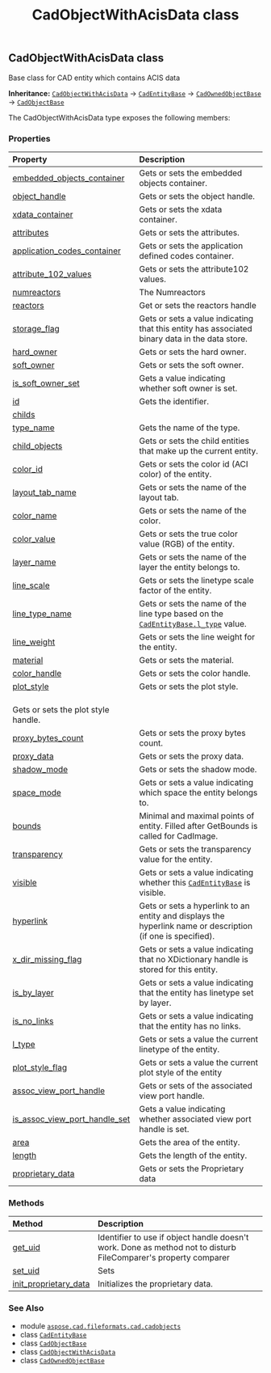 ﻿---
title: CadObjectWithAcisData class
second_title: Aspose.CAD for Python via .NET API References
description: 
type: docs
weight: 930
url: /python-net/aspose.cad.fileformats.cad.cadobjects/cadobjectwithacisdata/
is_root: false
---

## CadObjectWithAcisData class

Base class for CAD entity which contains ACIS data



**Inheritance:** [`CadObjectWithAcisData`](/cad/python-net/aspose.cad.fileformats.cad.cadobjects/cadobjectwithacisdata) → 
[`CadEntityBase`](/cad/python-net/aspose.cad.fileformats.cad.cadobjects/cadentitybase) → 
[`CadOwnedObjectBase`](/cad/python-net/aspose.cad.fileformats.cad.cadobjects/cadownedobjectbase) → 
[`CadObjectBase`](/cad/python-net/aspose.cad.fileformats.cad.cadobjects/cadobjectbase)



The CadObjectWithAcisData type exposes the following members:

### Properties
| Property | Description |
| :- | :- |
| [embedded_objects_container](/cad/python-net/aspose.cad.fileformats.cad.cadobjects/cadobjectwithacisdata/embedded_objects_container) | Gets or sets the embedded objects container. |
| [object_handle](/cad/python-net/aspose.cad.fileformats.cad.cadobjects/cadobjectwithacisdata/object_handle) | Gets or sets the object handle. |
| [xdata_container](/cad/python-net/aspose.cad.fileformats.cad.cadobjects/cadobjectwithacisdata/xdata_container) | Gets or sets the xdata container. |
| [attributes](/cad/python-net/aspose.cad.fileformats.cad.cadobjects/cadobjectwithacisdata/attributes) | Gets or sets the attributes. |
| [application_codes_container](/cad/python-net/aspose.cad.fileformats.cad.cadobjects/cadobjectwithacisdata/application_codes_container) | Gets or sets the application defined codes container. |
| [attribute_102_values](/cad/python-net/aspose.cad.fileformats.cad.cadobjects/cadobjectwithacisdata/attribute_102_values) | Gets or sets the attribute102 values. |
| [numreactors](/cad/python-net/aspose.cad.fileformats.cad.cadobjects/cadobjectwithacisdata/numreactors) | The Numreactors |
| [reactors](/cad/python-net/aspose.cad.fileformats.cad.cadobjects/cadobjectwithacisdata/reactors) | Get or sets the reactors handle |
| [storage_flag](/cad/python-net/aspose.cad.fileformats.cad.cadobjects/cadobjectwithacisdata/storage_flag) | Gets or sets a value indicating that this entity has associated binary data in the data store. |
| [hard_owner](/cad/python-net/aspose.cad.fileformats.cad.cadobjects/cadobjectwithacisdata/hard_owner) | Gets or sets the hard owner. |
| [soft_owner](/cad/python-net/aspose.cad.fileformats.cad.cadobjects/cadobjectwithacisdata/soft_owner) | Gets or sets the soft owner. |
| [is_soft_owner_set](/cad/python-net/aspose.cad.fileformats.cad.cadobjects/cadobjectwithacisdata/is_soft_owner_set) | Gets a value indicating whether soft owner is set. |
| [id](/cad/python-net/aspose.cad.fileformats.cad.cadobjects/cadobjectwithacisdata/id) | Gets the identifier. |
| [childs](/cad/python-net/aspose.cad.fileformats.cad.cadobjects/cadobjectwithacisdata/childs) |  |
| [type_name](/cad/python-net/aspose.cad.fileformats.cad.cadobjects/cadobjectwithacisdata/type_name) | Gets the name of the type. |
| [child_objects](/cad/python-net/aspose.cad.fileformats.cad.cadobjects/cadobjectwithacisdata/child_objects) | Gets or sets the child entities that make up the current entity. |
| [color_id](/cad/python-net/aspose.cad.fileformats.cad.cadobjects/cadobjectwithacisdata/color_id) | Gets or sets the color id (ACI color) of the entity. |
| [layout_tab_name](/cad/python-net/aspose.cad.fileformats.cad.cadobjects/cadobjectwithacisdata/layout_tab_name) | Gets or sets the name of the layout tab. |
| [color_name](/cad/python-net/aspose.cad.fileformats.cad.cadobjects/cadobjectwithacisdata/color_name) | Gets or sets the name of the color. |
| [color_value](/cad/python-net/aspose.cad.fileformats.cad.cadobjects/cadobjectwithacisdata/color_value) | Gets or sets the true color value (RGB) of the entity. |
| [layer_name](/cad/python-net/aspose.cad.fileformats.cad.cadobjects/cadobjectwithacisdata/layer_name) | Gets or sets the name of the layer the entity belongs to. |
| [line_scale](/cad/python-net/aspose.cad.fileformats.cad.cadobjects/cadobjectwithacisdata/line_scale) | Gets or sets the linetype scale factor of the entity. |
| [line_type_name](/cad/python-net/aspose.cad.fileformats.cad.cadobjects/cadobjectwithacisdata/line_type_name) | Gets or sets the name of the line type based on the [`CadEntityBase.l_type`](/cad/python-net/aspose.cad.fileformats.cad.cadobjects/cadentitybase#l_type) value. |
| [line_weight](/cad/python-net/aspose.cad.fileformats.cad.cadobjects/cadobjectwithacisdata/line_weight) | Gets or sets the line weight for the entity. |
| [material](/cad/python-net/aspose.cad.fileformats.cad.cadobjects/cadobjectwithacisdata/material) | Gets or sets the material. |
| [color_handle](/cad/python-net/aspose.cad.fileformats.cad.cadobjects/cadobjectwithacisdata/color_handle) | Gets or sets the color handle. |
| [plot_style](/cad/python-net/aspose.cad.fileformats.cad.cadobjects/cadobjectwithacisdata/plot_style) | Gets or sets the plot style.<br/>Gets or sets the plot style handle. |
| [proxy_bytes_count](/cad/python-net/aspose.cad.fileformats.cad.cadobjects/cadobjectwithacisdata/proxy_bytes_count) | Gets or sets the proxy bytes count. |
| [proxy_data](/cad/python-net/aspose.cad.fileformats.cad.cadobjects/cadobjectwithacisdata/proxy_data) | Gets or sets the proxy data. |
| [shadow_mode](/cad/python-net/aspose.cad.fileformats.cad.cadobjects/cadobjectwithacisdata/shadow_mode) | Gets or sets the shadow mode. |
| [space_mode](/cad/python-net/aspose.cad.fileformats.cad.cadobjects/cadobjectwithacisdata/space_mode) | Gets or sets a value indicating which space the entity belongs to. |
| [bounds](/cad/python-net/aspose.cad.fileformats.cad.cadobjects/cadobjectwithacisdata/bounds) | Minimal and maximal points of entity. Filled after GetBounds is called for CadImage. |
| [transparency](/cad/python-net/aspose.cad.fileformats.cad.cadobjects/cadobjectwithacisdata/transparency) | Gets or sets the transparency value for the entity. |
| [visible](/cad/python-net/aspose.cad.fileformats.cad.cadobjects/cadobjectwithacisdata/visible) | Gets or sets a value indicating whether this [`CadEntityBase`](/cad/python-net/aspose.cad.fileformats.cad.cadobjects/cadentitybase) is visible. |
| [hyperlink](/cad/python-net/aspose.cad.fileformats.cad.cadobjects/cadobjectwithacisdata/hyperlink) | Gets or sets a hyperlink to an entity and displays the hyperlink name or description (if one is specified). |
| [x_dir_missing_flag](/cad/python-net/aspose.cad.fileformats.cad.cadobjects/cadobjectwithacisdata/x_dir_missing_flag) | Gets or sets a value indicating that no XDictionary handle is stored for this entity. |
| [is_by_layer](/cad/python-net/aspose.cad.fileformats.cad.cadobjects/cadobjectwithacisdata/is_by_layer) | Gets or sets a value indicating that the entity has linetype set by layer. |
| [is_no_links](/cad/python-net/aspose.cad.fileformats.cad.cadobjects/cadobjectwithacisdata/is_no_links) | Gets or sets a value indicating that the entity has no links. |
| [l_type](/cad/python-net/aspose.cad.fileformats.cad.cadobjects/cadobjectwithacisdata/l_type) | Gets or sets a value the current linetype of the entity. |
| [plot_style_flag](/cad/python-net/aspose.cad.fileformats.cad.cadobjects/cadobjectwithacisdata/plot_style_flag) | Gets or sets a value the current plot style of the entity |
| [assoc_view_port_handle](/cad/python-net/aspose.cad.fileformats.cad.cadobjects/cadobjectwithacisdata/assoc_view_port_handle) | Gets or sets of the associated view port handle. |
| [is_assoc_view_port_handle_set](/cad/python-net/aspose.cad.fileformats.cad.cadobjects/cadobjectwithacisdata/is_assoc_view_port_handle_set) | Gets a value indicating whether associated view port handle is set. |
| [area](/cad/python-net/aspose.cad.fileformats.cad.cadobjects/cadobjectwithacisdata/area) | Gets the area of the entity. |
| [length](/cad/python-net/aspose.cad.fileformats.cad.cadobjects/cadobjectwithacisdata/length) | Gets the length of the entity. |
| [proprietary_data](/cad/python-net/aspose.cad.fileformats.cad.cadobjects/cadobjectwithacisdata/proprietary_data) | Gets or sets the Proprietary data |


### Methods
| Method | Description |
| :- | :- |
| [get_uid](/cad/python-net/aspose.cad.fileformats.cad.cadobjects/cadobjectwithacisdata/get_uid/#) | Identifier to use if object handle doesn't work. Done as method not to disturb FileComparer's property comparer |
| [set_uid](/cad/python-net/aspose.cad.fileformats.cad.cadobjects/cadobjectwithacisdata/set_uid/#str) | Sets |
| [init_proprietary_data](/cad/python-net/aspose.cad.fileformats.cad.cadobjects/cadobjectwithacisdata/init_proprietary_data/#aspose.cad.fileformats.cad.CadEntityAttribute-str) | Initializes the proprietary data. |



### See Also
* module [`aspose.cad.fileformats.cad.cadobjects`](..)
* class [`CadEntityBase`](/cad/python-net/aspose.cad.fileformats.cad.cadobjects/cadentitybase)
* class [`CadObjectBase`](/cad/python-net/aspose.cad.fileformats.cad.cadobjects/cadobjectbase)
* class [`CadObjectWithAcisData`](/cad/python-net/aspose.cad.fileformats.cad.cadobjects/cadobjectwithacisdata)
* class [`CadOwnedObjectBase`](/cad/python-net/aspose.cad.fileformats.cad.cadobjects/cadownedobjectbase)

